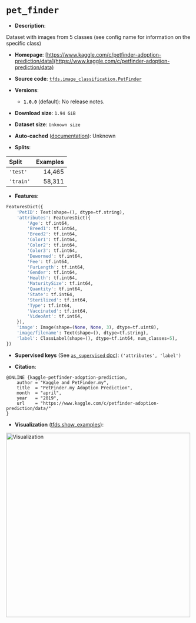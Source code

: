 <div itemscope itemtype="http://schema.org/Dataset">
  <div itemscope itemprop="includedInDataCatalog" itemtype="http://schema.org/DataCatalog">
    <meta itemprop="name" content="TensorFlow Datasets" />
  </div>

  <meta itemprop="name" content="pet_finder" />
  <meta itemprop="description" content="Dataset with images from 5 classes (see config name for information on the specific class)&#10;&#10;To use this dataset:&#10;&#10;```python&#10;import tensorflow_datasets as tfds&#10;&#10;ds = tfds.load(&#x27;pet_finder&#x27;, split=&#x27;train&#x27;)&#10;for ex in ds.take(4):&#10;  print(ex)&#10;```&#10;&#10;See [the guide](https://www.tensorflow.org/datasets/overview) for more&#10;informations on [tensorflow_datasets](https://www.tensorflow.org/datasets).&#10;&#10;&lt;img src=&quot;https://storage.googleapis.com/tfds-data/visualization/fig/pet_finder-1.0.0.png&quot; alt=&quot;Visualization&quot; width=&quot;500px&quot;&gt;&#10;&#10;" />
  <meta itemprop="url" content="https://www.tensorflow.org/datasets/catalog/pet_finder" />
  <meta itemprop="sameAs" content="https://www.kaggle.com/c/petfinder-adoption-prediction/data" />
  <meta itemprop="citation" content="@ONLINE {kaggle-petfinder-adoption-prediction,&#10;    author = &quot;Kaggle and PetFinder.my&quot;,&#10;    title  = &quot;PetFinder.my Adoption Prediction&quot;,&#10;    month  = &quot;april&quot;,&#10;    year   = &quot;2019&quot;,&#10;    url    = &quot;https://www.kaggle.com/c/petfinder-adoption-prediction/data/&quot;&#10;}" />
</div>

# `pet_finder`

*   **Description**:

Dataset with images from 5 classes (see config name for information on the
specific class)

*   **Homepage**:
    [https://www.kaggle.com/c/petfinder-adoption-prediction/data](https://www.kaggle.com/c/petfinder-adoption-prediction/data)

*   **Source code**:
    [`tfds.image_classification.PetFinder`](https://github.com/tensorflow/datasets/tree/master/tensorflow_datasets/image_classification/pet_finder.py)

*   **Versions**:

    *   **`1.0.0`** (default): No release notes.

*   **Download size**: `1.94 GiB`

*   **Dataset size**: `Unknown size`

*   **Auto-cached**
    ([documentation](https://www.tensorflow.org/datasets/performances#auto-caching)):
    Unknown

*   **Splits**:

Split     | Examples
:-------- | -------:
`'test'`  | 14,465
`'train'` | 58,311

*   **Features**:

```python
FeaturesDict({
    'PetID': Text(shape=(), dtype=tf.string),
    'attributes': FeaturesDict({
        'Age': tf.int64,
        'Breed1': tf.int64,
        'Breed2': tf.int64,
        'Color1': tf.int64,
        'Color2': tf.int64,
        'Color3': tf.int64,
        'Dewormed': tf.int64,
        'Fee': tf.int64,
        'FurLength': tf.int64,
        'Gender': tf.int64,
        'Health': tf.int64,
        'MaturitySize': tf.int64,
        'Quantity': tf.int64,
        'State': tf.int64,
        'Sterilized': tf.int64,
        'Type': tf.int64,
        'Vaccinated': tf.int64,
        'VideoAmt': tf.int64,
    }),
    'image': Image(shape=(None, None, 3), dtype=tf.uint8),
    'image/filename': Text(shape=(), dtype=tf.string),
    'label': ClassLabel(shape=(), dtype=tf.int64, num_classes=5),
})
```

*   **Supervised keys** (See
    [`as_supervised` doc](https://www.tensorflow.org/datasets/api_docs/python/tfds/load#args)):
    `('attributes', 'label')`

*   **Citation**:

```
@ONLINE {kaggle-petfinder-adoption-prediction,
    author = "Kaggle and PetFinder.my",
    title  = "PetFinder.my Adoption Prediction",
    month  = "april",
    year   = "2019",
    url    = "https://www.kaggle.com/c/petfinder-adoption-prediction/data/"
}
```

*   **Visualization**
    ([tfds.show_examples](https://www.tensorflow.org/datasets/api_docs/python/tfds/visualization/show_examples)):

<img src="https://storage.googleapis.com/tfds-data/visualization/fig/pet_finder-1.0.0.png" alt="Visualization" width="500px">
